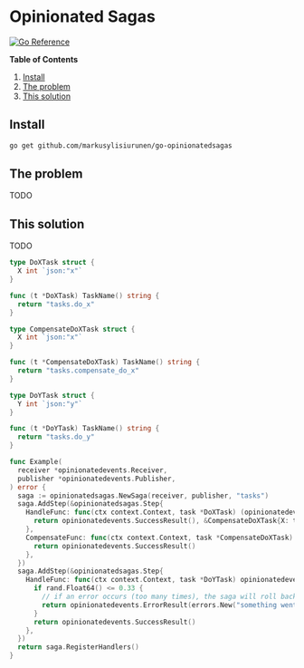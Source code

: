 # Opinionated Sagas

[![Go Reference](https://pkg.go.dev/badge/github.com/markusylisiurunen/go-opinionatedsagas.svg)](https://pkg.go.dev/github.com/markusylisiurunen/go-opinionatedsagas)

**Table of Contents**

1. [Install](#install)
2. [The problem](#the-problem)
3. [This solution](#this-solution)

## Install

```sh
go get github.com/markusylisiurunen/go-opinionatedsagas
```

## The problem

TODO

## This solution

TODO

```go
type DoXTask struct {
  X int `json:"x"`
}

func (t *DoXTask) TaskName() string {
  return "tasks.do_x"
}

type CompensateDoXTask struct {
  X int `json:"x"`
}

func (t *CompensateDoXTask) TaskName() string {
  return "tasks.compensate_do_x"
}

type DoYTask struct {
  Y int `json:"y"`
}

func (t *DoYTask) TaskName() string {
  return "tasks.do_y"
}

func Example(
  receiver *opinionatedevents.Receiver,
  publisher *opinionatedevents.Publisher,
) error {
  saga := opinionatedsagas.NewSaga(receiver, publisher, "tasks")
  saga.AddStep(&opinionatedsagas.Step{
    HandleFunc: func(ctx context.Context, task *DoXTask) (opinionatedevents.ResultContainer, *CompensateDoXTask, *DoYTask) {
      return opinionatedevents.SuccessResult(), &CompensateDoXTask{X: task.X}, &DoYTask{Y: 42}
    },
    CompensateFunc: func(ctx context.Context, task *CompensateDoXTask) opinionatedevents.ResultContainer {
      return opinionatedevents.SuccessResult()
    },
  })
  saga.AddStep(&opinionatedsagas.Step{
    HandleFunc: func(ctx context.Context, task *DoYTask) opinionatedevents.ResultContainer {
      if rand.Float64() <= 0.33 {
        // if an error occurs (too many times), the saga will roll back and the previous steps' `CompensateFunc`s will be invoked.
        return opinionatedevents.ErrorResult(errors.New("something went wrong"), 15*time.Second)
      }
      return opinionatedevents.SuccessResult()
    },
  })
  return saga.RegisterHandlers()
}
```
